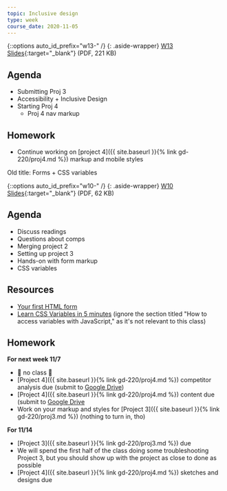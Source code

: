 ```yaml
---
topic: Inclusive design
type: week
course_date: 2020-11-05
---
```


{::options auto_id_prefix="w13-" /}
{: .aside-wrapper}
<span class="highlighter">
[W13 Slides](files/w13.min.pdf){:target="_blank"} (PDF, 221 KB)
</span>


## Agenda

- Submitting Proj 3
- Accessibility + Inclusive Design
- Starting Proj 4
    - Proj 4 nav markup

## Homework
- Continue working on [project 4]({{ site.baseurl }}{% link gd-220/proj4.md %}) markup and mobile styles

Old title: Forms + CSS variables

{::options auto_id_prefix="w10-" /}
 {: .aside-wrapper}
<span class="highlighter">
[W10 Slides](files/w10.min.pdf){:target="_blank"} (PDF, 62 KB)
</span>

## Agenda

- Discuss readings
- Questions about comps
- Merging project 2
- Setting up project 3
- Hands-on with form markup
- CSS variables

## Resources
- [Your first HTML form](https://developer.mozilla.org/en-US/docs/Learn/HTML/Forms/Your_first_HTML_form)
- [Learn CSS Variables in 5 minutes](https://www.freecodecamp.org/news/learn-css-variables-in-5-minutes-80cf63b4025d/) (ignore the section titled "How to access variables with JavaScript," as it's not relevant to this class)

## Homework

**For next week  11/7**
- 🎉 no class 🎉
-  [Project 4]({{ site.baseurl }}{% link gd-220/proj4.md %}) competitor analysis due (submit to [Google Drive](https://drive.google.com/drive/u/0/folders/11BqHx7wEOcq8eTKM_2WdC0gjGqAeekTS))
-  [Project 4]({{ site.baseurl }}{% link gd-220/proj4.md %}) content due (submit to [Google Drive](https://drive.google.com/drive/u/0/folders/11BqHx7wEOcq8eTKM_2WdC0gjGqAeekTS)
- Work on your markup and styles for  [Project 3]({{ site.baseurl }}{% link gd-220/proj3.md %}) (nothing to turn in, tho)

**For 11/14**
-  [Project 3]({{ site.baseurl }}{% link gd-220/proj3.md %}) due
  - We will spend the first half of the class doing some troubleshooting Project 3, but you should show up with the project as close to done as possible
-  [Project 4]({{ site.baseurl }}{% link gd-220/proj4.md %}) sketches and designs due
